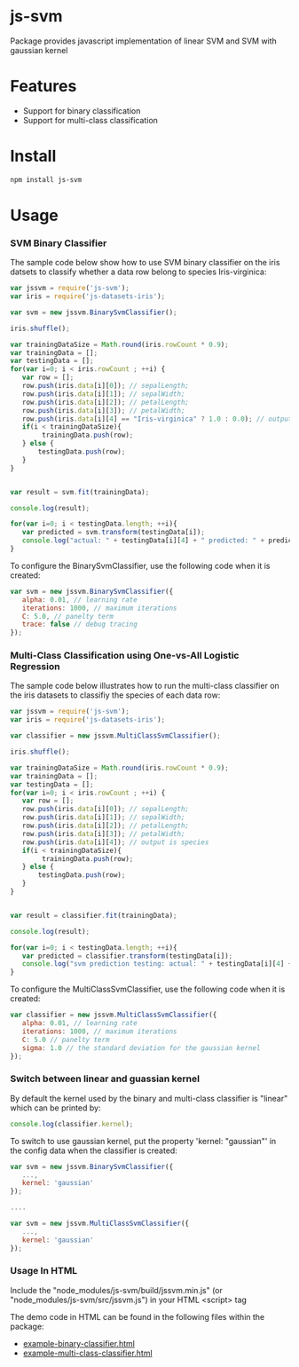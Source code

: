 # js-svm
Package provides javascript implementation of linear SVM and SVM with gaussian kernel

# Features

* Support for binary classification
* Support for multi-class classification 

# Install

```bash
npm install js-svm
```

# Usage

### SVM Binary Classifier

The sample code below show how to use SVM binary classifier on the iris datsets to classify whether a data row belong to species Iris-virginica:

```javascript
var jssvm = require('js-svm');
var iris = require('js-datasets-iris');

var svm = new jssvm.BinarySvmClassifier();

iris.shuffle();

var trainingDataSize = Math.round(iris.rowCount * 0.9);
var trainingData = [];
var testingData = [];
for(var i=0; i < iris.rowCount ; ++i) {
   var row = [];
   row.push(iris.data[i][0]); // sepalLength;
   row.push(iris.data[i][1]); // sepalWidth;
   row.push(iris.data[i][2]); // petalLength;
   row.push(iris.data[i][3]); // petalWidth;
   row.push(iris.data[i][4] == "Iris-virginica" ? 1.0 : 0.0); // output which is 1 if species is Iris-virginica; 0 otherwise
   if(i < trainingDataSize){
        trainingData.push(row);
   } else {
       testingData.push(row);
   }
}


var result = svm.fit(trainingData);

console.log(result);

for(var i=0; i < testingData.length; ++i){
   var predicted = svm.transform(testingData[i]);
   console.log("actual: " + testingData[i][4] + " predicted: " + predicted);
}
```

To configure the BinarySvmClassifier, use the following code when it is created:

```javascript
var svm = new jssvm.BinarySvmClassifier({
   alpha: 0.01, // learning rate
   iterations: 1000, // maximum iterations
   C: 5.0, // panelty term
   trace: false // debug tracing
});
```

### Multi-Class Classification using One-vs-All Logistic Regression

The sample code below illustrates how to run the multi-class classifier on the iris datasets to classifiy the species of each data row:

```javascript
var jssvm = require('js-svm');
var iris = require('js-datasets-iris');

var classifier = new jssvm.MultiClassSvmClassifier();

iris.shuffle();

var trainingDataSize = Math.round(iris.rowCount * 0.9);
var trainingData = [];
var testingData = [];
for(var i=0; i < iris.rowCount ; ++i) {
   var row = [];
   row.push(iris.data[i][0]); // sepalLength;
   row.push(iris.data[i][1]); // sepalWidth;
   row.push(iris.data[i][2]); // petalLength;
   row.push(iris.data[i][3]); // petalWidth;
   row.push(iris.data[i][4]); // output is species
   if(i < trainingDataSize){
        trainingData.push(row);
   } else {
       testingData.push(row);
   }
}


var result = classifier.fit(trainingData);

console.log(result);

for(var i=0; i < testingData.length; ++i){
   var predicted = classifier.transform(testingData[i]);
   console.log("svm prediction testing: actual: " + testingData[i][4] + " predicted: " + predicted);
}
```

To configure the MultiClassSvmClassifier, use the following code when it is created:

```javascript
var classifier = new jssvm.MultiClassSvmClassifier({
   alpha: 0.01, // learning rate
   iterations: 1000, // maximum iterations
   C: 5.0 // panelty term
   sigma: 1.0 // the standard deviation for the gaussian kernel
});
```

### Switch between linear and guassian kernel

By default the kernel used by the binary and multi-class classifier is "linear" which can be printed by:

```javascript
console.log(classifier.kernel);
```

To switch to use gaussian kernel, put the property 'kernel: "gaussian"' in the config data when the classifier is created:

```javascript
var svm = new jssvm.BinarySvmClassifier({
   ...,
   kernel: 'gaussian'
});

....

var svm = new jssvm.MultiClassSvmClassifier({
   ...,
   kernel: 'gaussian'
});

```


### Usage In HTML

Include the "node_modules/js-svm/build/jssvm.min.js" (or "node_modules/js-svm/src/jssvm.js") in your HTML \<script\> tag

The demo code in HTML can be found in the following files within the package:

* [example-binary-classifier.html](https://rawgit.com/chen0040/js-svm/master/example-binary-classifier.html)
* [example-multi-class-classifier.html](https://rawgit.com/chen0040/js-svm/master/example-multi-class-classifier.html)


